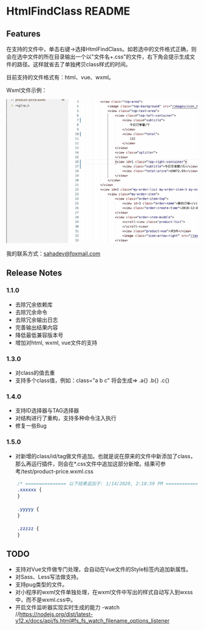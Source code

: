 # HtmlFindClass README

## Features
在支持的文件中，单击右键->选择HtmlFindClass。如若选中的文件格式正确，则会在选中文件的所在目录输出一个以"文件名+.css"的文件，右下角会提示生成文件的路径。这样就省去了单独拷贝class样式的时间。

目前支持的文件格式有：html、vue、wxml。

Wxml文件示例：

![](resource/htmlfindclass.main.gif)

我的联系方式：sahadev@foxmail.com

## Release Notes

### 1.1.0
- 去除冗余依赖库
- 去除冗余命令
- 去除冗余输出日志
- 完善输出结果内容
- 降低最低兼容版本号
- 增加对html, wxml, vue文件的支持

### 1.3.0
- 对class的值去重
- 支持多个class值，例如：class="a b c" 将会生成=> .a{} .b{} .c{}

### 1.4.0
- 支持ID选择器与TAG选择器
- 对结构进行了重构，支持多种命令注入执行
- 修复一些Bug

### 1.5.0
- 对新增的class/id/tag做文件追加。也就是说在原来的文件中新添加了class，那么再运行插件，则会在*.css文件中追加这部分新增。结果可参考/test/product-price.wxml.css
```css
    /* =============== 以下结果追加于: 1/14/2020, 2:18:59 PM =============== */
    .xxxxxx {
    }

    .yyyyy {
    }

    .zzzzz {
    }
```

## TODO
- 支持对Vue文件做专门处理，会自动在Vue文件的Style标签内追加新属性。
- 对Sass、Less写法做支持。
- 支持pug类型的文件。
- 对小程序的wxml文件单独处理，在wxml文件中写出的样式自动写入到wxss中，而不是wxml.css中。
- 开启文件监听器实现实时生成的能力 -watch //https://nodejs.org/dist/latest-v12.x/docs/api/fs.html#fs_fs_watch_filename_options_listener